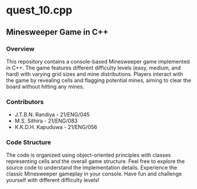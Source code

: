 # quest_10.cpp

## Minesweeper Game in C++

### Overview

This repository contains a console-based Minesweeper game implemented in C++. The game features different difficulty levels (easy, medium, and hard) with varying grid sizes and mine distributions. Players interact with the game by revealing cells and flagging potential mines, aiming to clear the board without hitting any mines.

### Contributors

- J.T.B.N. Randiya 	- 21/ENG/045
- M.S. Sithira 		- 21/ENG/083
- K.K.D.H. Kapuduwa 	- 21/ENG/056

### Code Structure

The code is organized using object-oriented principles with classes representing cells and the overall game structure. Feel free to explore the source code to understand the implementation details. Experience the classic Minesweeper gameplay in your console. Have fun and challenge yourself with different difficulty levels!
